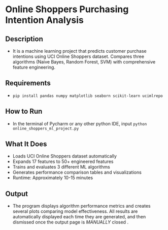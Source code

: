 # Online Shoppers Purchasing Intention Analysis #

## Description ##
 - It is a machine learning project that predicts customer purchase intentions using UCI Online Shoppers dataset. Compares three algorithms (Naive Bayes, Random Forest, SVM) with comprehensive feature engineering.

## Requirements ##
 - `pip install pandas numpy matplotlib seaborn scikit-learn ucimlrepo`

## How to Run ##
 - In the terminal of Pycharm or any other python IDE, input `python online_shoppers_ml_project.py`

## What It Does ##
 - Loads UCI Online Shoppers dataset automatically
 - Expands 17 features to 50+ engineered features
 - Trains and evaluates 3 different ML algorithms
 - Generates performance comparison tables and visualizations
 - Runtime: Approximately 10-15 minutes

## Output ##
 - The program displays algorithm performance metrics and creates several plots comparing model effectiveness. All results are automatically displayed each time they are generated, and then dismissed once the output page is *MANUALLY* closed .
